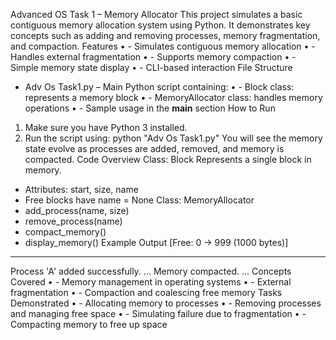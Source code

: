 Advanced OS Task 1 – Memory Allocator
This project simulates a basic contiguous memory allocation system using Python. It demonstrates key concepts such as adding and removing processes, memory fragmentation, and compaction.
Features
•	- Simulates contiguous memory allocation
•	- Handles external fragmentation
•	- Supports memory compaction
•	- Simple memory state display
•	- CLI-based interaction
File Structure
- Adv Os Task1.py – Main Python script containing:
•	  - Block class: represents a memory block
•	  - MemoryAllocator class: handles memory operations
•	  - Sample usage in the __main__ section
How to Run
1. Make sure you have Python 3 installed.
2. Run the script using:
python "Adv Os Task1.py"
You will see the memory state evolve as processes are added, removed, and memory is compacted.
Code Overview
Class: Block
Represents a single block in memory.
- Attributes: start, size, name
- Free blocks have name = None
Class: MemoryAllocator
- add_process(name, size)
- remove_process(name)
- compact_memory()
- display_memory()
Example Output
[Free: 0 -> 999 (1000 bytes)]
----------------------------------------
Process 'A' added successfully.
...
Memory compacted.
...
Concepts Covered
•	- Memory management in operating systems
•	- External fragmentation
•	- Compaction and coalescing free memory
Tasks Demonstrated
•	- Allocating memory to processes
•	- Removing processes and managing free space
•	- Simulating failure due to fragmentation
•	- Compacting memory to free up space
